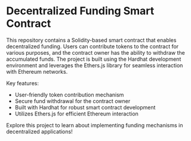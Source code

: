 # Decentralized Funding Smart Contract

This repository contains a Solidity-based smart contract that enables decentralized funding. Users can contribute tokens to the contract for various purposes, and the contract owner has the ability to withdraw the accumulated funds. The project is built using the Hardhat development environment and leverages the Ethers.js library for seamless interaction with Ethereum networks.

Key features:
- User-friendly token contribution mechanism
- Secure fund withdrawal for the contract owner
- Built with Hardhat for robust smart contract development
- Utilizes Ethers.js for efficient Ethereum interaction

Explore this project to learn about implementing funding mechanisms in decentralized applications!


